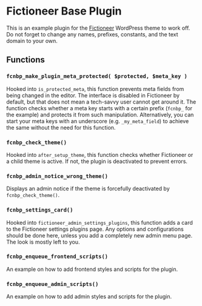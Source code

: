 # Fictioneer Base Plugin

This is an example plugin for the [Fictioneer](https://github.com/Tetrakern/fictioneer) WordPress theme to work off. Do not forget to change any names, prefixes, constants, and the text domain to your own.

## Functions

### `fcnbp_make_plugin_meta_protected( $protected, $meta_key )`

Hooked into `is_protected_meta`, this function prevents meta fields from being changed in the editor. The interface is disabled in Fictioneer by default, but that does not mean a tech-savvy user cannot get around it. The function checks whether a meta key starts with a certain prefix (`fcnbp_` for the example) and protects it from such manipulation. Alternatively, you can start your meta keys with an underscore (e.g. `_my_meta_field`) to achieve the same without the need for this function.

### `fcnbp_check_theme()`

Hooked into `after_setup_theme`, this function checks whether Fictioneer or a child theme is active. If not, the plugin is deactivated to prevent errors.

### `fcnbp_admin_notice_wrong_theme()`

Displays an admin notice if the theme is forcefully deactivated by `fcnbp_check_theme()`.

### `fcnbp_settings_card()`

Hooked into `fictioneer_admin_settings_plugins`, this function adds a card to the Fictioneer settings plugins page. Any options and configurations should be done here, unless you add a completely new admin menu page. The look is mostly left to you.

### `fcnbp_enqueue_frontend_scripts()`

An example on how to add frontend styles and scripts for the plugin.

### `fcnbp_enqueue_admin_scripts()`

An example on how to add admin styles and scripts for the plugin.
